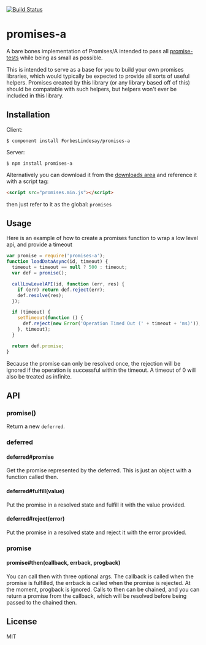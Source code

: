 [![Build Status](https://secure.travis-ci.org/ForbesLindesay/promises-a.png)](http://travis-ci.org/ForbesLindesay/promises-a)
# promises-a

  A bare bones implementation of Promises/A intended to pass all [promise-tests](https://github.com/domenic/promise-tests) while being as small as possible.

  This is intended to serve as a base for you to build your own promises libraries, which would typically be expected to provide all sorts of useful helpers. Promises created by this library (or any library based off of this) should be compatable with such helpers, but helpers won't ever be included in this library.

## Installation

  Client:

    $ component install ForbesLindesay/promises-a

  Server:

    $ npm install promises-a

  Alternatively you can download it from the [downloads area](https://github.com/ForbesLindesay/promises-a/downloads) and reference it with a script tag:

```html
<script src="promises.min.js"></script>
```

  then just refer to it as the global: `promises`

## Usage

  Here is an example of how to create a promises function to wrap a low level api, and provide a timeout

```javascript
var promise = require('promises-a');
function loadDataAsync(id, timeout) {
  timeout = timeout == null ? 500 : timeout;
  var def = promise();

  callLowLevelAPI(id, function (err, res) {
    if (err) return def.reject(err);
    def.resolve(res);
  });

  if (timeout) {
    setTimeout(function () {
      def.reject(new Error('Operation Timed Out (' + timeout + 'ms)'));
    }, timeout);
  }

  return def.promise;
}
```

  Because the promise can only be resolved once, the rejection will be ignored if the operation is successful within the timeout.  A timeout of 0 will also be treated as infinite.

## API

### promise()

  Return a new `deferred`.

### deferred

#### deferred#promise

  Get the promise represented by the deferred.  This is just an object with a function called then.

#### deferred#fulfill(value)

  Put the promise in a resolved state and fulfill it with the value provided.

#### deferred#reject(error)

  Put the promise in a resolved state and reject it with the error provided.

### promise

#### promise#then(callback, errback, progback)

  You can call then with three optional args.  The callback is called when the promise is fulfilled, the errback is called when the promise is rejected.  At the moment, progback is ignored.  Calls to then can be chained, and you can return a promise from the callback, which will be resolved before being passed to the chained then.

## License

  MIT
